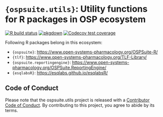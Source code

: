 
<!-- README.md is generated from README.Rmd. Please edit that file -->

# `{ospsuite.utils}`: Utility functions for R packages in OSP ecosystem

<!-- badges: start -->

[![R build
status](https://github.com/Open-Systems-Pharmacology/OSPSuite.RUtils/workflows/R-CMD-check/badge.svg)](https://github.com/Open-Systems-Pharmacology/OSPSuite.RUtils)
[![pkgdown](https://github.com/Open-Systems-Pharmacology/OSPSuite.RUtils/workflows/pkgdown/badge.svg)](https://github.com/Open-Systems-Pharmacology/OSPSuite.RUtils/actions)
[![Codecov test
coverage](https://codecov.io/gh/Open-Systems-Pharmacology/OSPSuite.RUtils/branch/main/graph/badge.svg)](https://codecov.io/gh/Open-Systems-Pharmacology/OSPSuite.RUtils?branch=main)

<!-- badges: end -->

Following R packages belong in this ecosystem:

-   `{ospsuite}`:
    <https://www.open-systems-pharmacology.org/OSPSuite-R/>
-   `{tlf}`: <https://www.open-systems-pharmacology.org/TLF-Library/>
-   `{ospsuite.reportingengine}`:
    <https://www.open-systems-pharmacology.org/OSPSuite.ReportingEngine/>
-   `{esqlabsR}`: <https://esqlabs.github.io/esqlabsR/>

## Code of Conduct

Please note that the ospsuite.utils project is released with a
[Contributor Code of
Conduct](https://contributor-covenant.org/version/2/0/CODE_OF_CONDUCT.html).
By contributing to this project, you agree to abide by its terms.
